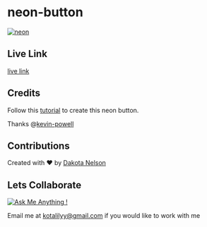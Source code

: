 # neon-button

[![neon](https://user-images.githubusercontent.com/77229281/130308977-20863d6f-7500-488a-84b0-a20ec0535f6a.png)](https://j.gifs.com/r2m8Yp.gif)

## Live Link

[live link](https://kotalilyy.github.io/lets-collab/)

## Credits

Follow this [tutorial](https://www.youtube.com/watch?v=6xNcXwC6ikQ) to create this neon button.

Thanks @[kevin-powell](https://github.com/kevin-powell)

## Contributions

Created with ❤️ by [Dakota Nelson](https://github.com/kotalilyy)

## Lets Collaborate 

[![Ask Me Anything !](https://img.shields.io/badge/Ask%20me-anything-1abc9c.svg)](https://GitHub.com/Naereen/ama)

Email me at kotalilyy@gmail.com if you would like to work with me
